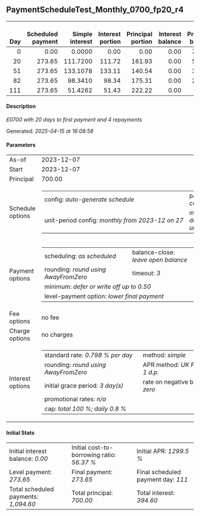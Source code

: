 <h2>PaymentScheduleTest_Monthly_0700_fp20_r4</h2><table><thead style="vertical-align: bottom;"><th style="text-align: right;">Day</th><th style="text-align: right;">Scheduled payment</th><th style="text-align: right;">Simple interest</th><th style="text-align: right;">Interest portion</th><th style="text-align: right;">Principal portion</th><th style="text-align: right;">Interest balance</th><th style="text-align: right;">Principal balance</th><th style="text-align: right;">Total simple interest</th><th style="text-align: right;">Total interest</th><th style="text-align: right;">Total principal</th></thead><tr style="text-align: right;"><td class="ci00">0</td><td class="ci01" style="white-space: nowrap;">0.00</td><td class="ci02">0.0000</td><td class="ci03">0.00</td><td class="ci04">0.00</td><td class="ci05">0.00</td><td class="ci06">700.00</td><td class="ci07">0.0000</td><td class="ci08">0.00</td><td class="ci09">0.00</td></tr><tr style="text-align: right;"><td class="ci00">20</td><td class="ci01" style="white-space: nowrap;">273.65</td><td class="ci02">111.7200</td><td class="ci03">111.72</td><td class="ci04">161.93</td><td class="ci05">0.00</td><td class="ci06">538.07</td><td class="ci07">111.7200</td><td class="ci08">111.72</td><td class="ci09">161.93</td></tr><tr style="text-align: right;"><td class="ci00">51</td><td class="ci01" style="white-space: nowrap;">273.65</td><td class="ci02">133.1078</td><td class="ci03">133.11</td><td class="ci04">140.54</td><td class="ci05">0.00</td><td class="ci06">397.53</td><td class="ci07">244.8278</td><td class="ci08">244.83</td><td class="ci09">302.47</td></tr><tr style="text-align: right;"><td class="ci00">82</td><td class="ci01" style="white-space: nowrap;">273.65</td><td class="ci02">98.3410</td><td class="ci03">98.34</td><td class="ci04">175.31</td><td class="ci05">0.00</td><td class="ci06">222.22</td><td class="ci07">343.1687</td><td class="ci08">343.17</td><td class="ci09">477.78</td></tr><tr style="text-align: right;"><td class="ci00">111</td><td class="ci01" style="white-space: nowrap;">273.65</td><td class="ci02">51.4262</td><td class="ci03">51.43</td><td class="ci04">222.22</td><td class="ci05">0.00</td><td class="ci06">0.00</td><td class="ci07">394.5949</td><td class="ci08">394.60</td><td class="ci09">700.00</td></tr></table><p><h4>Description</h4><i>£0700 with 20 days to first payment and 4 repayments</i></p><p>Generated: <i>2025-04-15 at 16:08:58</i></p><h4>Parameters</h4><table><tr><td>As-of</td><td>2023-12-07</td></tr><tr><td>Start</td><td>2023-12-07</td></tr><tr><td>Principal</td><td>700.00</td></tr><tr><td>Schedule options</td><td><table><tr><td>config: <i>auto-generate schedule</i></td><td>payment count: <i>4</i></td></tr><tr><td style="white-space: nowrap;">unit-period config: <i>monthly from 2023-12 on 27</i></td><td>max duration: <i>unlimited</i></td></tr></table></td></tr><tr><td>Payment options</td><td><table><tr><td>scheduling: <i>as scheduled</i></td><td>balance-close: <i>leave&nbsp;open&nbsp;balance</i></td></tr><tr><td>rounding: <i>round using AwayFromZero</i></td><td>timeout: <i>3</i></td></tr><tr><td colspan='2'>minimum: <i>defer&nbsp;or&nbsp;write&nbsp;off&nbsp;up&nbsp;to&nbsp;0.50</i></td></tr><tr><td colspan='2'>level-payment option: <i>lower&nbsp;final&nbsp;payment</i></td></tr></table></td></tr><tr><td>Fee options</td><td>no fee</td></tr><tr><td>Charge options</td><td>no charges</td></tr><tr><td>Interest options</td><td><table><tr><td>standard rate: <i>0.798 % per day</i></td><td>method: <i>simple</i></td></tr><tr><td>rounding: <i>round using AwayFromZero</i></td><td>APR method: <i>UK FCA to 1 d.p.</i></td></tr><tr><td>initial grace period: <i>3 day(s)</i></td><td>rate on negative balance: <i>zero</i></td></tr><tr><td colspan="2">promotional rates: <i><i>n/a</i></i></td></tr><tr><td colspan="2">cap: <i>total 100 %; daily 0.8 %</td></tr></table></td></tr></table><h4>Initial Stats</h4><table><tr><td>Initial interest balance: <i>0.00</i></td><td>Initial cost-to-borrowing ratio: <i>56.37 %</i></td><td>Initial APR: <i>1299.5 %</i></td></tr><tr><td>Level payment: <i>273.65</i></td><td>Final payment: <i>273.65</i></td><td>Final scheduled payment day: <i>111</i></td></tr><tr><td>Total scheduled payments: <i>1,094.60</i></td><td>Total principal: <i>700.00</i></td><td>Total interest: <i>394.60</i></td></tr></table>